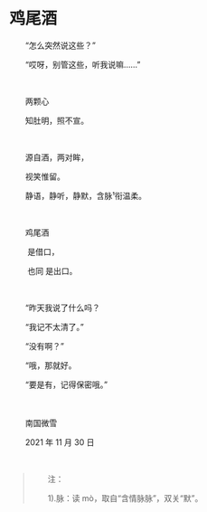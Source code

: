 # 鸡尾酒

　　“怎么突然说这些？”

　　“哎呀，别管这些，听我说嘛……”

<br>

　　两颗心

　　知肚明，照不宣。

<br>

　　源自酒，两对眸，

　　视笑惟留。

　　静语，静听，静默，含脉¹衔温柔。

<br>

　　鸡尾酒

　　 是借口，

　　 也同 是出口。

<br>

　　“昨天我说了什么吗？

　　“我记不太清了。”

　　“没有啊？”

　　“哦，那就好。

　　“要是有，记得保密哦。”

<br>

<br>
　　南国微雪

　　2021 年 11 月 30 日

<br>

> 　　注：
>
> 　　1).脉：读 mò，取自“含情脉脉”，双关“默”。